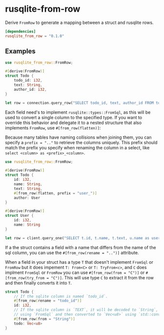 # rusqlite-from-row

Derive `FromRow` to generate a mapping between a struct and rusqlite rows.

```toml
[dependencies]
rusqlite_from_row = "0.1.0"
```

## Examples
```rust
use rusqlite_from_row::FromRow;

#[derive(FromRow)]
struct Todo {
    todo_id: i32,
    text: String,
    author_id: i32,
}

let row = connection.query_row("SELECT todo_id, text, author_id FROM todos", [], Todo::try_from_row).unwrap();
```

Each field need's to implement `rusqlite::types::FromSql`, as this will be used to convert a
single column to the specified type. If you want to override this behavior and delegate it to a
nested structure that also implements `FromRow`, use `#[from_row(flatten)]`:

Because many tables have naming collisions when joining them, you can specify a `prefix = ".."` to retrieve the columns uniquely. This prefix should match the prefix you specify when renaming the column in a select, like `select <column> as <prefix>_<column>`.

```rust
use rusqlite_from_row::FromRow;

#[derive(FromRow)]
struct Todo {
    id: i32,
    name: String,
    text: String,
    #[from_row(flatten, prefix = "user_")]
    author: User
}

#[derive(FromRow)]
struct User {
    id: i32,
    name: String
}

let row = client.query_one("SELECT t.id, t.name, t.text, u.name as user_name, u.id as user_id FROM todos t JOIN user u ON t.author_id = u.user_id", [], Todo::try_from_row).unwrap();
```

If a the struct contains a field with a name that differs from the name of the sql column, you can use the `#[from_row(rename = "..")]` attribute. 

When a field in your struct has a type `T` that doesn't implement `FromSql` or `FromRow` but 
it does impement `T: From<C>` or `T: TryFrom<c>`, and `C` does implment `FromSql` or `FromRow` 
you can use `#[from_row(from = "C")]` or `#[from_row(try_from = "C")]`. This will use type `C` to extract it from the row and 
then finally converts it into `T`. 

```rust
struct Todo {
    // If the sqlite column is named `todo_id`.
    #[from_row(rename = "todo_id")]
    id: i32,
    // If the sqlite column is `TEXT`, it will be decoded to `String`,
    // using `FromSql` and then converted to `Vec<u8>` using `std::convert::From`.
    #[from_row(from = "String")]
    todo: Vec<u8>
}
```
